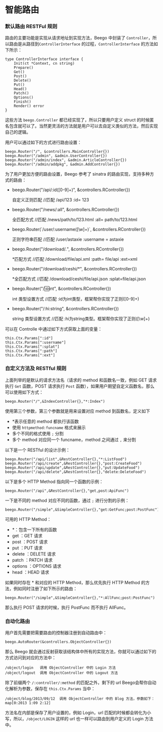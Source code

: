 # 智能路由

### 默认路由 RESTFul 规则

路由的主要功能是实现从请求地址到实现方法，Beego 中封装了 `Controller`，所以路由是从路径到`ControllerInterface` 的过程，`ControllerInterface` 的方法如下所示：

	type ControllerInterface interface {
		Init(ct *Context, cn string)
		Prepare()
		Get()
		Post()
		Delete()
		Put()
		Head()
		Patch()
		Options()
		Finish()
		Render() error
	}

这些方法 `beego.Controller` 都已经实现了，所以只要用户定义 struct 的时候匿名包含就可以了。当然更灵活的方法就是用户可以去自定义类似的方法，然后实现自己的逻辑。

用户可以通过如下的方式进行路由设置：

	beego.Router("/", &controllers.MainController{})
	beego.Router("/admin", &admin.UserController{})
	beego.Router("/admin/index", &admin.ArticleController{})
	beego.Router("/admin/addpkg", &admin.AddController{})

为了用户更加方便的路由设置，Beego 参考了 sinatra 的路由实现，支持多种方式的路由：

- beego.Router("/api/:id([0-9]+)", &controllers.RController{})

	自定义正则匹配	//匹配 /api/123 :id= 123

- beego.Router("/news/:all", &controllers.RController{})
	
	全匹配方式 //匹配 /news/path/to/123.html :all= path/to/123.html

- beego.Router(\`/user/:username([\w]+)\`, &controllers.RController{})
	
	正则字符串匹配 //匹配 /user/astaxie    :username = astaxie
	
- beego.Router("/download/*.*", &controllers.RController{})
	
	*匹配方式 //匹配 /download/file/api.xml     :path= file/api   :ext=xml

- beego.Router("/download/ceshi/*", &controllers.RController{})   
	
	*全匹配方式 //匹配  /download/ceshi/file/api.json  :splat=file/api.json

- beego.Router("/:id:int", &controllers.RController{})    
	
	int 类型设置方式  //匹配 :id为int类型，框架帮你实现了正则([0-9]+)

- beego.Router("/:hi:string", &controllers.RController{})   
	
	string 类型设置方式 //匹配 :hi为string类型。框架帮你实现了正则([\w]+)

可以在 Controlle 中通过如下方式获取上面的变量：

	this.Ctx.Params[":id"]
	this.Ctx.Params[":username"]
	this.Ctx.Params[":splat"]
	this.Ctx.Params[":path"]
	this.Ctx.Params[":ext"]

### 自定义方法及 RESTful 规则

上面列举的是默认的请求方法名（请求的 method 和函数名一致，例如 GET 请求执行 `Get` 函数，POST 请求执行 `Post` 函数），如果用户期望自定义函数名，那么可以使用如下方式：

	beego.Router("/",&IndexController{},"*:Index")
	
使用第三个参数，第三个参数就是用来设置对应 method 到函数名，定义如下

- *表示任意的 method 都执行该函数
- 使用 `httpmethod:funcname` 格式来展示
- 多个不同的格式使用 `;` 分割
- 多个 method 对应同一个 funcname，method 之间通过 `,` 来分割

以下是一个 RESTful 的设计示例：

	beego.Router("/api/list",&RestController{},"*:ListFood")
	beego.Router("/api/create",&RestController{},"post:CreateFood")
	beego.Router("/api/update",&RestController{},"put:UpdateFood")
	beego.Router("/api/delete",&RestController{},"delete:DeleteFood")

以下是多个 HTTP Method 指向同一个函数的示例：
	
	beego.Router("/api",&RestController{},"get,post:ApiFunc")

一下是不同的 method 对应不同的函数，通过 `;` 进行分割的示例：

	beego.Router("/simple",&SimpleController{},"get:GetFunc;post:PostFunc")
	
可用的 HTTP Method：

- *：包含一下所有的函数
- get ：GET 请求
- post ：POST 请求
- put ：PUT 请求
- delete ：DELETE 请求
- patch  ：PATCH 请求
- options ：OPTIONS 请求
- head	：HEAD 请求

如果同时存在 * 和对应的 HTTP Method，那么优先执行 HTTP Method 的方法，例如同时注册了如下所示的路由：

	beego.Router("/simple",&SimpleController{},"*:AllFunc;post:PostFunc")

那么执行 POST 请求的时候，执行 PostFunc 而不执行 AllFunc。

### 自动化路由

用户首先需要把需要路由的控制器注册到自动路由中：

	beego.AutoRouter(&controllers.ObjectController{})

那么 Beego 就会通过反射获取该结构体中所有的实现方法，你就可以通过如下的方式访问到对应的方法中：

	/object/login   调用 ObjectController 中的 Login 方法
	/object/logout  调用 ObjectController 中的 Logout 方法
	
除了前缀两个 `/:controller/:method` 的匹配之外，剩下的 url Beego会帮你自动化解析为参数，保存在 `this.Ctx.Params` 当中：

	/object/blog/2013/09/12  调用 ObjectController 中的 Blog 方法，参数如下：map[0:2013 1:09 2:12]
	
	
方法名在内部是保存了用户设置的，例如 Login，url 匹配的时候都会转化为小写，所以，`/object/LOGIN` 这样的 url 也一样可以路由到用户定义的 Login 方法中。
